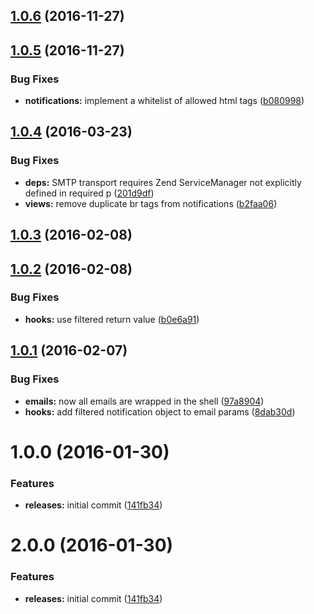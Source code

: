 <a name="1.0.6"></a>
## [1.0.6](https://github.com/hypeJunction/Elgg-notifications_html_handler/compare/1.0.5...v1.0.6) (2016-11-27)




<a name="1.0.5"></a>
## [1.0.5](https://github.com/hypeJunction/Elgg-notifications_html_handler/compare/1.0.4...v1.0.5) (2016-11-27)


### Bug Fixes

* **notifications:** implement a whitelist of allowed html tags ([b080998](https://github.com/hypeJunction/Elgg-notifications_html_handler/commit/b080998))



<a name="1.0.4"></a>
## [1.0.4](https://github.com/hypeJunction/Elgg-notifications_html_handler/compare/1.0.3...v1.0.4) (2016-03-23)


### Bug Fixes

* **deps:** SMTP transport requires Zend ServiceManager not explicitly defined in required p ([201d9df](https://github.com/hypeJunction/Elgg-notifications_html_handler/commit/201d9df))
* **views:** remove duplicate br tags from notifications ([b2faa06](https://github.com/hypeJunction/Elgg-notifications_html_handler/commit/b2faa06))



<a name="1.0.3"></a>
## [1.0.3](https://github.com/hypeJunction/Elgg-notifications_html_handler/compare/1.0.2...v1.0.3) (2016-02-08)




<a name="1.0.2"></a>
## [1.0.2](https://github.com/hypeJunction/Elgg-notifications_html_handler/compare/1.0.1...v1.0.2) (2016-02-08)


### Bug Fixes

* **hooks:** use filtered return value ([b0e6a91](https://github.com/hypeJunction/Elgg-notifications_html_handler/commit/b0e6a91))



<a name="1.0.1"></a>
## [1.0.1](https://github.com/hypeJunction/Elgg-notifications_html_handler/compare/1.0.0...v1.0.1) (2016-02-07)


### Bug Fixes

* **emails:** now all emails are wrapped in the shell ([97a8904](https://github.com/hypeJunction/Elgg-notifications_html_handler/commit/97a8904))
* **hooks:** add filtered notification object to email params ([8dab30d](https://github.com/hypeJunction/Elgg-notifications_html_handler/commit/8dab30d))



<a name="1.0.0"></a>
# 1.0.0 (2016-01-30)


### Features

* **releases:** initial commit ([141fb34](https://github.com/hypeJunction/Elgg-notifications_html_handler/commit/141fb34))



<a name="2.0.0"></a>
# 2.0.0 (2016-01-30)


### Features

* **releases:** initial commit ([141fb34](https://github.com/hypeJunction/Elgg-notifications_html_handler/commit/141fb34))



